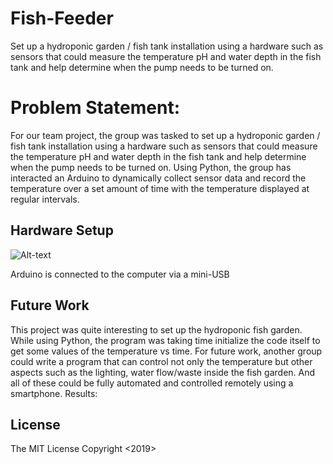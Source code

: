 # Fish-Feeder
Set up a hydroponic garden / fish tank installation using a hardware such as sensors that could measure the temperature pH and water depth in the fish tank and help determine when the pump needs to be turned on.
# Problem Statement:
For our team project, the group was tasked to set up a hydroponic garden / fish tank installation using a hardware such as sensors that could measure the temperature pH and water depth in the fish tank and help determine when the pump needs to be turned on. Using Python, the group has interacted an Arduino to dynamically collect sensor data and record the temperature over a set amount of time with the temperature displayed at regular intervals.


## Hardware Setup

![Alt-text](/doc/temp_sensor1.jpg "Alt-title")

Arduino is connected to the computer via a mini-USB 


## Future Work

This project was quite interesting to set up the hydroponic fish garden. While using Python, the program was taking time initialize the code itself to get some values of the temperature vs time. For future work, another group could write a program that can control not only the temperature but other aspects such as the lighting, water flow/waste inside the fish garden. And all of these could be fully automated and controlled remotely using a smartphone.
Results:
 

## License
The MIT License Copyright <2019> <Team Fish Food>










